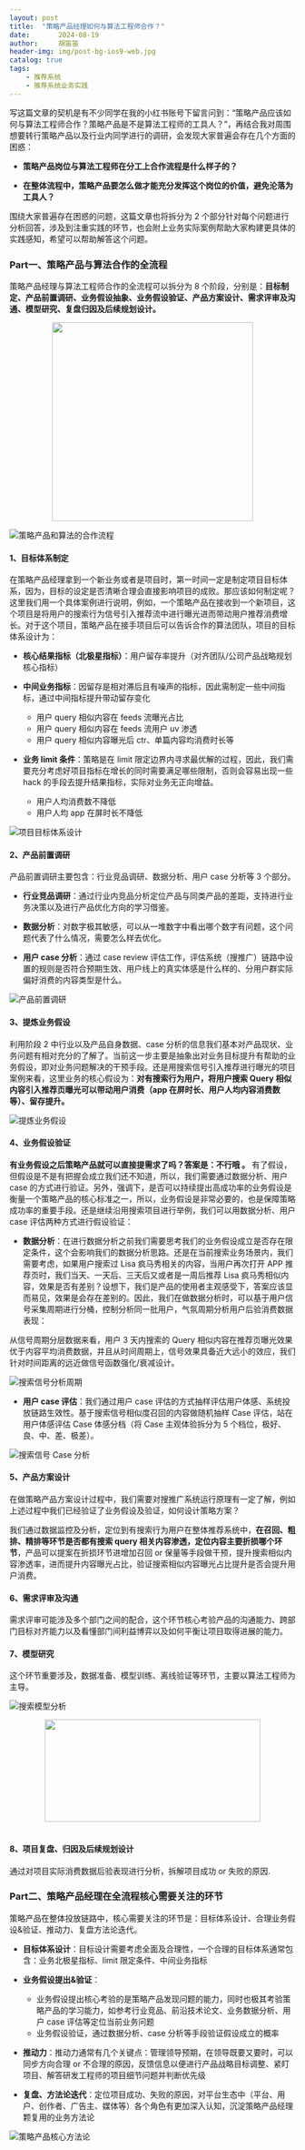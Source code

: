 ```yaml
---
layout: post
title:  "策略产品经理如何与算法工程师合作？"
date:       2024-08-19
author:     胡笛笛
header-img: img/post-bg-ios9-web.jpg
catalog: true
tags:
    - 推荐系统
    - 推荐系统业务实践
---
```


写这篇文章的契机是有不少同学在我的小红书账号下留言问到：“策略产品应该如何与算法工程师合作？策略产品是不是算法工程师的工具人？”，再结合我对周围想要转行策略产品以及行业内同学进行的调研，会发现大家普遍会存在几个方面的困惑：
* __策略产品岗位与算法工程师在分工上合作流程是什么样子的？__

* __在整体流程中，策略产品要怎么做才能充分发挥这个岗位的价值，避免沦落为工具人？__

围绕大家普遍存在困惑的问题，这篇文章也将拆分为 2 个部分针对每个问题进行分析回答，涉及到注重实践的环节，也会附上业务实际案例帮助大家构建更具体的实践感知，希望可以帮助解答这个问题。

###  Part一、策略产品与算法合作的全流程
策略产品经理与算法工程师合作的全流程可以拆分为 8 个阶段，分别是：__目标制定、产品前置调研、业务假设抽象、业务假设验证、产品方案设计、需求评审及沟通、模型研究、复盘归因及后续规划设计。__

<div align=center>
<img src="../img/cooperation.jpg" width="354" height="350"/>
</div>

![策略产品和算法的合作流程](/img/cooperation.jpg"策略产品和算法的合作流程")

#### 1、目标体系制定
在策略产品经理拿到一个新业务或者是项目时，第一时间一定是制定项目目标体系，因为，目标的设定是否清晰合理会直接影响项目的成败。那应该如何制定呢？这里我们用一个具体案例进行说明，例如，一个策略产品在接收到一个新项目，这个项目是将用户的搜索行为信号引入推荐流中进行曝光进而带动用户推荐消费增长。对于这个项目，策略产品在接手项目后可以告诉合作的算法团队，项目的目标体系设计为：

* __核心结果指标（北极星指标）__：用户留存率提升（对齐团队/公司产品战略规划核心指标）

* __中间业务指标__：因留存是相对滞后且有噪声的指标，因此需制定一些中间指标，通过中间指标提升带动留存变化
  - 用户 query 相似内容在 feeds 流曝光占比
  - 用户 query 相似内容在 feeds 流用户 uv 渗透
  - 用户 query 相似内容曝光后 ctr、单篇内容均消费时长等

* __业务 limit 条件__：策略是在 limit 限定边界内寻求最优解的过程，因此，我们需要充分考虑好项目指标在增长的同时需要满足哪些限制，否则会容易出现一些 hack 的手段去提升结果指标，实际对业务无正向增益。
  - 用户人均消费数不降低
  - 用户人均 app 在屏时长不降低
 

![项目目标体系设计](/img/cooperation2.jpg"项目目标体系设计")



#### 2、产品前置调研
产品前置调研主要包含：行业竞品调研、数据分析、用户 case 分析等 3 个部分。

* __行业竞品调研__：通过行业内竞品分析定位产品与同类产品的差距，支持进行业务决策以及进行产品优化方向的学习借鉴。

* __数据分析__：对数字极其敏感，可以从一堆数字中看出哪个数字有问题，这个问题代表了什么情况，需要怎么样去优化。

* __用户 case 分析__：通过 case review 评估工作，评估系统（搜推广）链路中设置的规则是否符合预期生效、用户线上的真实体感是什么样的、分用户群实际偏好消费的内容类型是什么。

![产品前置调研](/img/cooperation3.jpg"产品前置调研")



#### 3、提炼业务假设
利用阶段 2 中行业以及产品自身数据、case 分析的信息我们基本对产品现状、业务问题有相对充分的了解了。当前这一步主要是抽象出对业务目标提升有帮助的业务假设，即对业务问题解决的干预手段。还是用搜索信号引入推荐进行曝光的项目案例来看，这里业务的核心假设为：__对有搜索行为用户，将用户搜索 Query 相似内容引入推荐页曝光可以带动用户消费（app 在屏时长、用户人均内容消费数等）、留存提升。__

![提炼业务假设](/img/cooperation4.jpg"提炼业务假设")



#### 4、业务假设验证
__有业务假设之后策略产品就可以直接提需求了吗？答案是：不行哦 。__ 有了假设，但假设是不是有把握会成立我们还不知道，所以，我们需要通过数据分析、用户 case 的方式进行验证。另外，强调下，是否可以持续提出高成功率的业务假设是衡量一个策略产品的核心标准之一，所以，业务假设是非常必要的，也是保障策略成功率的重要手段。还是继续沿用搜索项目进行举例，我们可以用数据分析、用户 case 评估两种方式进行假设验证：

* __数据分析__：在进行数据分析之前我们需要思考我们的业务假设成立是否存在限定条件，这个会影响我们的数据分析思路。还是在当前搜索业务场景内，我们需要考虑，如果用户搜索过 Lisa 疯马秀相关的内容，当用户再次打开 APP 推荐页时，我们当天、一天后、三天后又或者是一周后推荐 Lisa 疯马秀相似内容，效果是否有差别？设想下，我们是产品的使用者主观感受下，答案应该显而易见，效果是会存在差别的。因此，我们在做数据分析时，可以基于用户信号采集周期进行分桶，控制分析同一批用户，气氛周期分析用户后验消费数据表现：

从信号周期分层数据来看，用户 3 天内搜索的 Query 相似内容在推荐页曝光效果优于内容平均消费数据，并且从时间周期上，信号效果具备近大远小的效应，我们针对时间距离的远近做信号函数强化/衰减设计。

![搜索信号分析周期](/img/cooperation6.jpg "搜索信号周期分析")

* __用户 case 评估__：我们通过用户 case 评估的方式抽样评估用户体感、系统投放链路生效性。基于搜索信号相似度召回的内容做随机抽样 Case 评估，站在用户体感评估 Case 体感分档（将 Case 主观体验拆分为 5 个档位，极好、良、中、差、极差）。

![搜索信号 Case 分析](/img/cooperation5.jpg"搜索信号Case分析")


#### 5、产品方案设计
在做策略产品方案设计过程中，我们需要对搜推广系统运行原理有一定了解，例如上述过程中我们已经验证了业务假设及验证，如何设计策略方案？

我们通过数据监控及分析，定位到有搜索行为用户在整体推荐系统中，__在召回、粗排、精排等环节是否都有搜索 query 相关内容渗透，定位内容主要折损哪个环节__，产品可以提案在折损环节进增加召回 or 保量等手段做干预，提升搜索相似内容渗透率，进而提升内容曝光占比，验证搜索相似内容曝光占比提升是否会提升用户消费。
<br/>

#### 6、需求评审及沟通
需求评审可能涉及多个部门之间的配合，这个环节核心考验产品的沟通能力、跨部门目标对齐能力以及看懂部门间利益博弈以及如何平衡让项目取得进展的能力。
<br/>

#### 7、模型研究
这个环节重要涉及，数据准备、模型训练、离线验证等环节，主要以算法工程师为主导。

![搜索模型分析](/img/cooperation7.jpg"搜索模型分析")

<div align=center>
  <img src="../img/cooperation7.jpg" width="380" height="180"/>
</div>
<br/>

#### 8、项目复盘、归因及后续规划设计
通过对项目实际消费数据后验表现进行分析，拆解项目成功 or 失败的原因.
<br/>

### Part二、策略产品经理在全流程核心需要关注的环节
策略产品在整体投放链路中，核心需要关注的环节是：目标体系设计、合理业务假设&验证、推动力、复盘方法论迭代。

* __目标体系设计__：目标设计需要考虑全面及合理性，一个合理的目标体系通常包含：业务北极星指标、limit 限定条件、中间业务指标

* __业务假设提出&验证__：
  - 业务假设提出核心考验的是策略产品发现问题的能力，同时也极其考验策略产品的学习能力，如参考行业竞品、前沿技术论文、业务数据分析、用户 case 评估等定位当前业务问题
   - 业务假设验证，通过数据分析、case 分析等手段验证假设成立的概率

* __推动力__：推动力通常有几个关键点：管理领导预期，在领导既要又要时，可以同步方向合理 or 不合理的原因，反馈信息以便进行产品战略目标调整、紧盯项目、解答研发工程师的项目细节问题并判断优先级

* __复盘、方法论迭代__：定位项目成功、失败的原因，对平台生态中（平台、用户、创作者、广告主、媒体等）各个角色有更加深入认知，沉淀策略产品经理颗复用的业务方法论



![策略产品核心方法论](/img/cooperation9.jpg"策略产品核心方法论")
